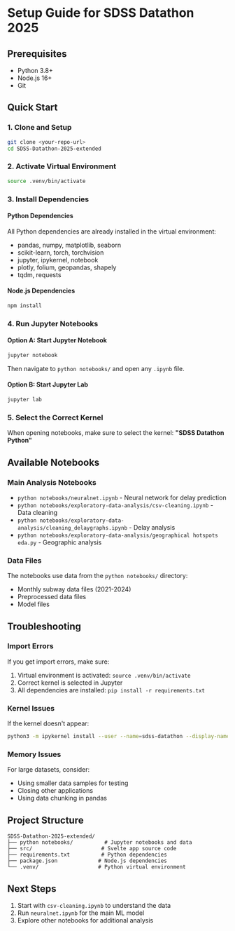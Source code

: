 # Setup Guide for SDSS Datathon 2025

## Prerequisites
- Python 3.8+ 
- Node.js 16+
- Git

## Quick Start

### 1. Clone and Setup
```bash
git clone <your-repo-url>
cd SDSS-Datathon-2025-extended
```

### 2. Activate Virtual Environment
```bash
source .venv/bin/activate
```

### 3. Install Dependencies

#### Python Dependencies
All Python dependencies are already installed in the virtual environment:
- pandas, numpy, matplotlib, seaborn
- scikit-learn, torch, torchvision
- jupyter, ipykernel, notebook
- plotly, folium, geopandas, shapely
- tqdm, requests

#### Node.js Dependencies
```bash
npm install
```

### 4. Run Jupyter Notebooks

#### Option A: Start Jupyter Notebook
```bash
jupyter notebook
```
Then navigate to `python notebooks/` and open any `.ipynb` file.

#### Option B: Start Jupyter Lab
```bash
jupyter lab
```

### 5. Select the Correct Kernel
When opening notebooks, make sure to select the kernel: **"SDSS Datathon Python"**

## Available Notebooks

### Main Analysis Notebooks
- `python notebooks/neuralnet.ipynb` - Neural network for delay prediction
- `python notebooks/exploratory-data-analysis/csv-cleaning.ipynb` - Data cleaning
- `python notebooks/exploratory-data-analysis/cleaning_delaygraphs.ipynb` - Delay analysis
- `python notebooks/exploratory-data-analysis/geographical hotspots eda.py` - Geographic analysis

### Data Files
The notebooks use data from the `python notebooks/` directory:
- Monthly subway data files (2021-2024)
- Preprocessed data files
- Model files

## Troubleshooting

### Import Errors
If you get import errors, make sure:
1. Virtual environment is activated: `source .venv/bin/activate`
2. Correct kernel is selected in Jupyter
3. All dependencies are installed: `pip install -r requirements.txt`

### Kernel Issues
If the kernel doesn't appear:
```bash
python3 -m ipykernel install --user --name=sdss-datathon --display-name="SDSS Datathon Python"
```

### Memory Issues
For large datasets, consider:
- Using smaller data samples for testing
- Closing other applications
- Using data chunking in pandas

## Project Structure
```
SDSS-Datathon-2025-extended/
├── python notebooks/          # Jupyter notebooks and data
├── src/                      # Svelte app source code
├── requirements.txt          # Python dependencies
├── package.json             # Node.js dependencies
└── .venv/                   # Python virtual environment
```

## Next Steps
1. Start with `csv-cleaning.ipynb` to understand the data
2. Run `neuralnet.ipynb` for the main ML model
3. Explore other notebooks for additional analysis

